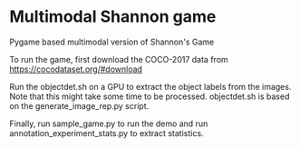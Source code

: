 # Multimodal Shannon game
Pygame based multimodal version of Shannon's Game

To run the game, first download the COCO-2017 data from https://cocodataset.org/#download

Run the objectdet.sh on a GPU to extract the object labels from the images. Note that this might take some time to be processed. objectdet.sh is 
based on the generate_image_rep.py script. 

Finally, run sample_game.py to run the demo and run annotation_experiment_stats.py to extract statistics.
